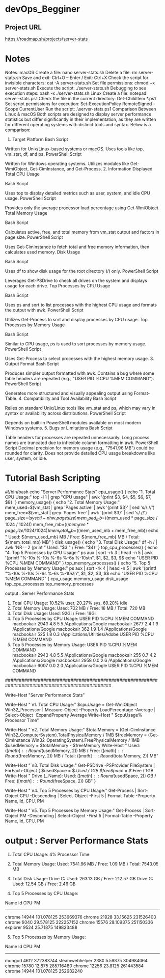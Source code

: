 # devOps_Begginer
## Project URL
https://roadmap.sh/projects/server-stats

# Notes
Notes:
macOS
Create a file: nano server-stats.sh
Delete a file: rm server-stats.sh
Save and exit: Ctrl+O – Enter / Exit: Ctrl+X
Check the script for invisible characters: cat -A server-stats.sh
Set file permissions: chmod +x server-stats.sh
Execute the script: ./server-stats.sh
Debugging to see execution steps: bash -x ./server-stats.sh
Linux
Create a file: notepad server-stats.ps1
Check the file in the current directory: Get-ChildItem *.ps1
Set script permissions for execution: Set-ExecutionPolicy RemoteSigned -Scope CurrentUser
Run the script: .\server-stats.ps1
Comparison Between Linux & macOS
Both scripts are designed to display server performance statistics but differ significantly in their implementation, as they are written for different operating systems with distinct tools and syntax. Below is a comparison:

1. Target Platform
Bash Script

Written for Unix/Linux-based systems or macOS.
Uses tools like top, vm_stat, df, and ps.
PowerShell Script

Written for Windows operating systems.
Utilizes modules like Get-WmiObject, Get-CimInstance, and Get-Process.
2. Information Displayed
Total CPU Usage

Bash Script

Uses top to display detailed metrics such as user, system, and idle CPU usage.
PowerShell Script

Provides only the average processor load percentage using Get-WmiObject.
Total Memory Usage

Bash Script

Calculates active, free, and total memory from vm_stat output and factors in page size.
PowerShell Script

Uses Get-CimInstance to fetch total and free memory information, then calculates used memory.
Disk Usage

Bash Script

Uses df to show disk usage for the root directory (/) only.
PowerShell Script

Leverages Get-PSDrive to check all drives on the system and displays usage for each drive.
Top Processes by CPU Usage

Bash Script

Uses ps and sort to list processes with the highest CPU usage and formats the output with awk.
PowerShell Script

Utilizes Get-Process to sort and display processes by CPU usage.
Top Processes by Memory Usage

Bash Script

Similar to CPU usage, ps is used to sort processes by memory usage.
PowerShell Script

Uses Get-Process to select processes with the highest memory usage.
3. Output Format
Bash Script

Produces simpler output formatted with awk.
Contains a bug where some table headers are repeated (e.g., "USER PID %CPU %MEM COMMAND").
PowerShell Script

Generates more structured and visually appealing output using Format-Table.
4. Compatibility and Tool Availability
Bash Script

Relies on standard Unix/Linux tools like vm_stat and ps, which may vary in syntax or availability across distributions.
PowerShell Script

Depends on built-in PowerShell modules available on most modern Windows systems.
5. Bugs or Limitations
Bash Script

Table headers for processes are repeated unnecessarily.
Long process names are truncated due to inflexible column formatting in awk.
PowerShell Script
Decimal precision for memory usage (e.g., "7541.96 MB") could be rounded for clarity.
Does not provide detailed CPU usage breakdowns like user, system, or idle.

# Tutorial Bash Scripting
#!/bin/bash
echo "Server Performance Stats"
cpu_usage() {
    echo "1. Total CPU Usage:"
    top -l 1 | grep "CPU usage" | awk '{print $3, $4, $5, $6, $7, $8}'
}
memory_usage() {
    echo "2. Total Memory Usage:"
    mem_used=$(vm_stat | grep 'Pages active' | awk '{print $3}' | sed 's/\.//')
    mem_free=$(vm_stat | grep 'Pages free' | awk '{print $3}' | sed 's/\.//')
    page_size=$(sysctl -n hw.pagesize)
    mem_used_mb=$((mem_used * page_size / 1024 / 1024))
    mem_free_mb=$((mem_free * page_size / 1024 / 1024))
    mem_total_mb=$((mem_used_mb + mem_free_mb))
    echo "   Used: ${mem_used_mb} MB / Free: ${mem_free_mb} MB / Total: ${mem_total_mb} MB"
}
disk_usage() {
    echo "3. Total Disk Usage:"
    df -h / | awk 'NR==2 {print "   Used: "$3 " / Free: "$4}'
}
top_cpu_processes() {
    echo "4. Top 5 Processes by CPU Usage:"
    ps aux | sort -rk 3 | head -n 5 | awk '{printf "%-10s %-10s %-6s %-6s %-10s\n", $1, $2, $3, $$
    echo "USER       PID       %CPU   %MEM   COMMAND"
}
top_memory_processes() {
    echo "5. Top 5 Processes by Memory Usage:"
    ps aux | sort -rk 4 | head -n 5 | awk '{printf "%-10s %-10s %-6s %-6s %-10s\n", $1, $2, $3, $$
    echo "USER       PID       %CPU   %MEM   COMMAND"
}
cpu_usage
memory_usage
disk_usage
top_cpu_processes
top_memory_processes

output :
Server Performance Stats
1. Total CPU Usage:
10.52% user, 20.27% sys, 69.20% idle
2. Total Memory Usage:
   Used: 702 MB / Free: 18 MB / Total: 720 MB
3. Total Disk Usage:
   Used: 92Gi / Free: 16Gi
4. Top 5 Processes by CPU Usage:
USER       PID        %CPU   %MEM   COMMAND   
macbookair 2943       4.8    5.5    /Applications/Google
macbookair 2677       2.4    1.9    /Applications/Google
macbookair 362        1.9    1.4    /Applications/Google
macbookair 525        1.8    0.3    /Applications/Utilities/Adobe
USER       PID       %CPU   %MEM   COMMAND
5. Top 5 Processes by Memory Usage:
USER       PID        %CPU   %MEM   COMMAND   
macbookair 2943       4.8    5.5    /Applications/Google
macbookair 255        0.7    4.2    /Applications/Google
macbookair 2958       0.0    2.6    /Applications/Google
macbookair 6007       0.0    2.0    /Applications/Google
USER       PID       %CPU   %MEM   COMMAND

###############################################################################################

Write-Host "Server Performance Stats"

Write-Host "`n1. Total CPU Usage:"
$cpuUsage = Get-WmiObject Win32_Processor | Measure-Object -Property LoadPercentage -Average | Select-Object -ExpandProperty Average
Write-Host "   $cpuUsage% Processor Time"

Write-Host "`n2. Total Memory Usage:"
$totalMemory = (Get-CimInstance Win32_ComputerSystem).TotalPhysicalMemory / 1MB
$freeMemory = (Get-CimInstance Win32_OperatingSystem).FreePhysicalMemory / 1MB
$usedMemory = $totalMemory - $freeMemory
Write-Host "   Used: $([math]::Round($usedMemory, 2)) MB / Free: $([math]::Round($freeMemory, 2)) MB / Total: $([math]::Round($totalMemory, 2)) MB"

Write-Host "`n3. Total Disk Usage:"
Get-PSDrive -PSProvider FileSystem | ForEach-Object {
    $usedSpace = $_.Used / 1GB
    $freeSpace = $_.Free / 1GB
    Write-Host "   Drive $($_.Name): Used: $([math]::Round($usedSpace, 2)) GB / Free: $([math]::Round($freeSpace, 2)) GB"
}

Write-Host "`n4. Top 5 Processes by CPU Usage:"
Get-Process | Sort-Object CPU -Descending | Select-Object -First 5 | Format-Table -Property Name, Id, CPU, PM

Write-Host "`n5. Top 5 Processes by Memory Usage:"
Get-Process | Sort-Object PM -Descending | Select-Object -First 5 | Format-Table -Property Name, Id, CPU, PM

output :
Server Performance Stats
=========================

1. Total CPU Usage:
   4% Processor Time

2. Total Memory Usage:
   Used: 7541.96 MB / Free: 1.09 MB / Total: 7543.05 MB

3. Total Disk Usage:
   Drive C: Used: 263.13 GB / Free: 212.57 GB
   Drive G: Used: 12.54 GB / Free: 2.46 GB

4. Top 5 Processes by CPU Usage:

Name        Id        CPU        PM
----        --        ---        --
chrome   14944 101.078125 253669376
chrome   21928   33.15625 231526400
chrome    9040  29.578125 222257152
chrome   15576  28.109375 251150336
explorer  9524   25.71875 149823488



5. Top 5 Processes by Memory Usage:

Name              Id CPU               PM
----              -- ---               --
mongod          4612            372383744
steamwebhelper  2380 5.59375    304984064
chrome         15780 12.875     285716480
chrome         12256 23.8125    261443584
chrome         14944 101.078125 252682240


